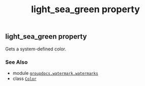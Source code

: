 ﻿---
title: light_sea_green property
second_title: GroupDocs.Watermark for Python via .NET API References
description: 
type: docs
url: /python-net/groupdocs.watermark.watermarks/color/light_sea_green/
is_root: false
weight: 850
---

## light_sea_green property


Gets a system-defined color.

### See Also
* module [`groupdocs.watermark.watermarks`](../../)
* class [`Color`](/watermark/python-net/groupdocs.watermark.watermarks/color)
